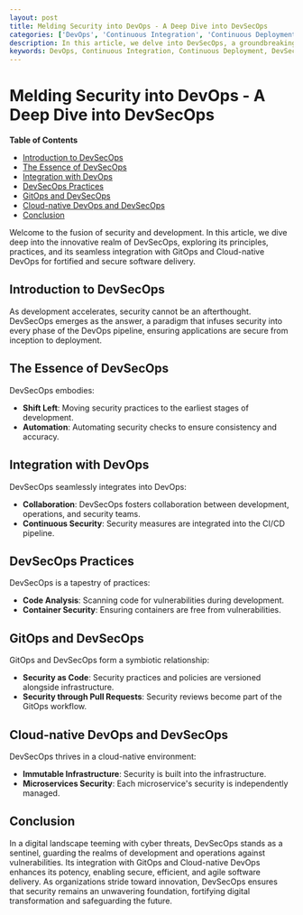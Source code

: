 ```yaml
---
layout: post
title: Melding Security into DevOps - A Deep Dive into DevSecOps
categories: ['DevOps', 'Continuous Integration', 'Continuous Deployment', 'DevSecOps', 'GitOps', 'Cloud-native DevOps']
description: In this article, we delve into DevSecOps, a groundbreaking approach that fuses security practices into the DevOps lifecycle. We also explore its relationship with GitOps and Cloud-native DevOps, highlighting their synergy in fostering secure, efficient, and agile development pipelines.
keywords: DevOps, Continuous Integration, Continuous Deployment, DevSecOps, GitOps, Cloud-native DevOps
---
```

# Melding Security into DevOps - A Deep Dive into DevSecOps

**Table of Contents**

- [Introduction to DevSecOps](#introduction-to-devsecops)
- [The Essence of DevSecOps](#the-essence-of-devsecops)
- [Integration with DevOps](#integration-with-devops)
- [DevSecOps Practices](#devsecops-practices)
- [GitOps and DevSecOps](#gitops-and-devsecops)
- [Cloud-native DevOps and DevSecOps](#cloud-native-devops-and-devsecops)
- [Conclusion](#conclusion)

Welcome to the fusion of security and development. In this article, we dive deep into the innovative realm of DevSecOps, exploring its principles, practices, and its seamless integration with GitOps and Cloud-native DevOps for fortified and secure software delivery.

## Introduction to DevSecOps

As development accelerates, security cannot be an afterthought. DevSecOps emerges as the answer, a paradigm that infuses security into every phase of the DevOps pipeline, ensuring applications are secure from inception to deployment.

## The Essence of DevSecOps

DevSecOps embodies:

- **Shift Left**: Moving security practices to the earliest stages of development.
- **Automation**: Automating security checks to ensure consistency and accuracy.

## Integration with DevOps

DevSecOps seamlessly integrates into DevOps:

- **Collaboration**: DevSecOps fosters collaboration between development, operations, and security teams.
- **Continuous Security**: Security measures are integrated into the CI/CD pipeline.

## DevSecOps Practices

DevSecOps is a tapestry of practices:

- **Code Analysis**: Scanning code for vulnerabilities during development.
- **Container Security**: Ensuring containers are free from vulnerabilities.

## GitOps and DevSecOps

GitOps and DevSecOps form a symbiotic relationship:

- **Security as Code**: Security practices and policies are versioned alongside infrastructure.
- **Security through Pull Requests**: Security reviews become part of the GitOps workflow.

## Cloud-native DevOps and DevSecOps

DevSecOps thrives in a cloud-native environment:

- **Immutable Infrastructure**: Security is built into the infrastructure.
- **Microservices Security**: Each microservice's security is independently managed.

## Conclusion

In a digital landscape teeming with cyber threats, DevSecOps stands as a sentinel, guarding the realms of development and operations against vulnerabilities. Its integration with GitOps and Cloud-native DevOps enhances its potency, enabling secure, efficient, and agile software delivery. As organizations stride toward innovation, DevSecOps ensures that security remains an unwavering foundation, fortifying digital transformation and safeguarding the future.
